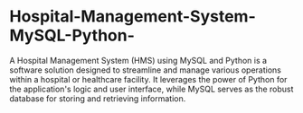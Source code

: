 # Hospital-Management-System-MySQL-Python-

A Hospital Management System (HMS) using MySQL and Python is a software solution designed to streamline and manage various operations within a hospital or healthcare facility. It leverages the power of Python for the application's logic and user interface, while MySQL serves as the robust database for storing and retrieving information.
